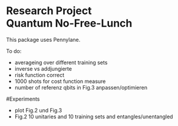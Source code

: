 # Research Project<br>Quantum No-Free-Lunch

This package uses Pennylane.


To do:
- averageing over different training sets
- inverse vs addjungierte
- risk function correct
- 1000 shots for cost function measure
- number of referenz qbits in Fig.3 anpassen/optimieren



#Experiments
- plot Fig.2 und Fig.3
- Fig.2  10 unitaries and 10 training sets and entangles/unentangled

